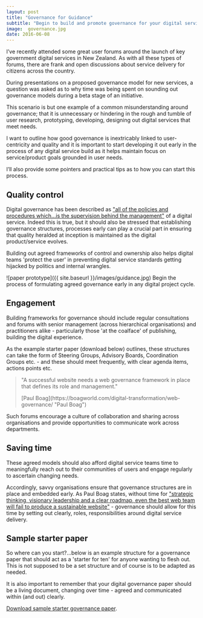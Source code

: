 ```yaml
---
layout: post
title: "Governance for Guidance"
subtitle: "Begin to build and promote governance for your digital services"
image:  governance.jpg
date: 2016-06-08
---
```

I’ve recently attended some great user forums around the launch of key government digital services in New Zealand. As with all these types of forums, there are frank and open discussions about service delivery for citizens across the country.

During presentations on a proposed governance model for new services, a question was asked as to why time was being spent on sounding out governance models during a beta stage of an initiative.

This scenario is but one example of a common misunderstanding around governance; that it is unnecessary or hindering in the rough and tumble of user research, prototyping, developing, designing out digital services that meet needs.

I want to outline how good governance is inextricably linked to user-centricity and quality and it is important to start developing it out early in the process of any digital service build as it helps maintain focus on service/product goals grounded in user needs.

I’ll also provide some pointers and practical tips as to how you can start this process.

## Quality control

Digital governance has been described as ["all of the policies and procedures which…is the supervision behind the management"](http://monsido.com/what-is-web-governance/ "web governance article") of a digital service. Indeed this is true, but it should also be stressed that establishing governance structures, processes early can play a crucial part in ensuring that quality heralded at inception is maintained as the digital product/service evolves.

Building out agreed frameworks of control and ownership also helps digital teams 'protect the user' in preventing digital service standards getting hijacked by politics and internal wrangles.

![paper prototype]({{ site.baseurl }}/images/guidance.jpg) <span class="caption text-muted">Begin the process of formulating agreed governance early in any digital project cycle.</span>

## Engagement

Building frameworks for governance should include regular consultations and forums with senior management (across hierarchical organisations) and practitioners alike - particularly those 'at the coalface' of publishing, building the digital experience.

As the example starter paper (download below) outlines, these structures can take the form of Steering Groups, Advisory Boards, Coordination Groups etc. - and these should meet frequently, with clear agenda items, actions points etc.

> "A successful website needs a web governance framework in place that defines its role and management."
> 
> <footer>[Paul Boag](https://boagworld.com/digital-transformation/web-governance/ "Paul Boag")</footer>

Such forums encourage a culture of collaboration and sharing across organisations and provide opportunities to communicate work across departments.

## Saving time

These agreed models should also afford digital service teams time to meaningfully reach out to their communities of users and engage regularly to ascertain changing needs.

Accordingly, savvy organisations ensure that governance structures are in place and embedded early. As Paul Boag states, without time for ["strategic thinking, visionary leadership and a clear roadmap, even the best web team will fail to produce a sustainable website"](https://boagworld.com/digital-transformation/web-governance/ "Paul Boag") - governance should allow for this time by setting out clearly, roles, responsibilities around digital service delivery.

## Sample starter paper

So where can you start?…below is an example structure for a governance paper that should act as a 'starter for ten' for anyone wanting to flesh out. This is not supposed to be a set structure and of course is to be adapted as needed.

It is also important to remember that your digital governance paper should be a living document, changing over time - agreed and communicated within (and out) clearly.

[Download sample starter governance paper](http://www.markkirkpatrick.co.uk/assets/governance-paper-structure.docx "Sample governance paper").
